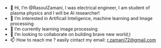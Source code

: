 - 👋 Hi, I’m @RasoulZamani, I was electrical engineer, I am student of plasma physics and I will be AI researcher!
- 👀 I’m interested in Artificail Inteligence, machine learning and Image processing
- 🌱 I’m currently learning image processing
- 💞️ I’m looking to collaborate on building brave new world;)
- 📫 How to reach me ? easily cintact my email: r.zamani72@gmail.com

<!---
RasoulZamani/RasoulZamani is a ✨ special ✨ repository because its `README.md` (this file) appears on your GitHub profile.
You can click the Preview link to take a look at your changes.
--->
